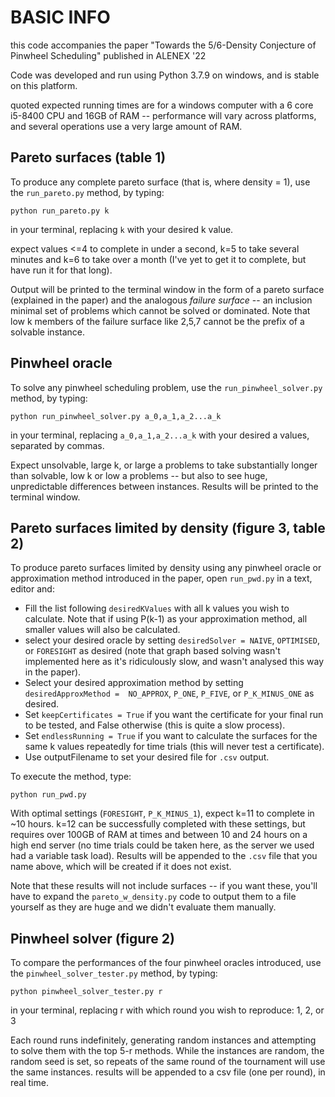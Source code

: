 # BASIC INFO

this code accompanies the paper "Towards the 5/6-Density Conjecture of Pinwheel 
Scheduling" published in ALENEX '22

Code was developed and run using Python 3.7.9 on windows, and is stable on this 
platform.

quoted expected running times are for a windows computer with a 6 core i5-8400 
CPU and 16GB of RAM -- performance will vary across platforms, and several 
operations use a very large amount of RAM.


## Pareto surfaces (table 1)

To produce any complete pareto surface (that is, where density = 1), use the 
`run_pareto.py` method, by typing:

    python run_pareto.py k

in your terminal, replacing `k` with your desired k value. 

expect values <=4 to complete in under a second, k=5 to take several minutes and 
k=6 to take over a month (I've yet to get it to complete, but have run it for 
that long).

Output will be printed to the terminal window in the form of a pareto surface 
(explained in the paper) and the analogous *failure surface* -- an inclusion 
minimal set of problems which cannot be solved or dominated. Note that low k 
members of the failure surface like 2,5,7 cannot be the prefix of a solvable 
instance.


## Pinwheel oracle

To solve any pinwheel scheduling problem, use the `run_pinwheel_solver.py` 
method, by typing:

    python run_pinwheel_solver.py a_0,a_1,a_2...a_k

in your terminal, replacing `a_0,a_1,a_2...a_k` with your desired a values, 
separated by commas.

Expect unsolvable, large k, or large a problems to take substantially longer 
than solvable, low k or low a problems -- but also to see huge, unpredictable 
differences between instances.
Results will be printed to the terminal window.


## Pareto surfaces limited by density (figure 3, table 2)

To produce pareto surfaces limited by density using any pinwheel oracle or 
approximation method introduced in the paper, open `run_pwd.py` in a text, 
editor and:
* Fill the list following `desiredKValues` with all k values you wish to 
calculate. Note that if using P(k-1) as your approximation method, all smaller 
values will also be calculated.
* select your desired oracle by setting `desiredSolver = NAIVE`, `OPTIMISED`, or 
`FORESIGHT` as desired (note that graph based solving wasn't implemented here as 
it's ridiculously slow, and wasn't analysed this way in the paper).
* Select your desired approximation method by setting `desiredApproxMethod = 
NO_APPROX`, `P_ONE`, `P_FIVE`, or `P_K_MINUS_ONE` as desired.
* Set `keepCertificates = True` if you want the certificate for your final run to 
be tested, and False otherwise (this is quite a slow process).
* Set `endlessRunning = True` if you want to calculate the surfaces for the same 
k values repeatedly for time trials (this will never test a certificate).
* Use outputFilename to set your desired file for `.csv` output.

To execute the method, type:

    python run_pwd.py

With optimal settings (`FORESIGHT`, `P_K_MINUS_1`), expect k=11 to complete in 
~10 hours. k=12 can be successfully completed with these settings, but requires 
over 100GB of RAM at times and between 10 and 24 hours on a high end server (no 
time trials could be taken here, as the server we used had a variable task load).
Results will be appended to the `.csv` file that you name above, which will be 
created if it does not exist. 

Note that these results will not include surfaces -- if you want these, you'll 
have to expand the `pareto_w_density.py` code to output them to a file yourself 
as they are huge and we didn't evaluate them manually.


## Pinwheel solver (figure 2)

To compare the performances of the four pinwheel oracles introduced, use the 
`pinwheel_solver_tester.py` method, by typing:

    python pinwheel_solver_tester.py r

in your terminal, replacing r with which round you wish to reproduce: 1, 2, or 3

Each round runs indefinitely, generating random instances and attempting to 
solve them with the top 5-r methods. 
While the instances are random, the random seed is set, so repeats of the same 
round of the tournament will use the same instances.
results will be appended to a csv file (one per round), in real time. 
